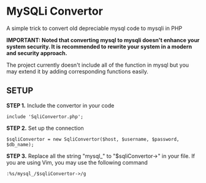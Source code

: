 MySQLi Convertor
===========

A simple trick to convert old depreciable mysql code to mysqli in PHP

**IMPORTANT: Noted that converting mysql to mysqli doesn't enhance your system security. It is recommended to rewrite your system in a modern and security approach.**

The project currently doesn't include all of the function in mysql but you may extend it by adding corresponding functions easily. 

SETUP
------


**STEP 1.** Include the convertor in your code
```
include 'SqliConvertor.php'; 
```

**STEP 2.** Set up the connection
```
$sqliConvertor = new SqliConvertor($host, $username, $password, $db_name);
```

**STEP 3.** Replace all the string "mysql_" to "$sqliConvertor->" in your file. If you are using Vim, you may use the following command
```
:%s/mysql_/$sqliConvertor->/g
```
